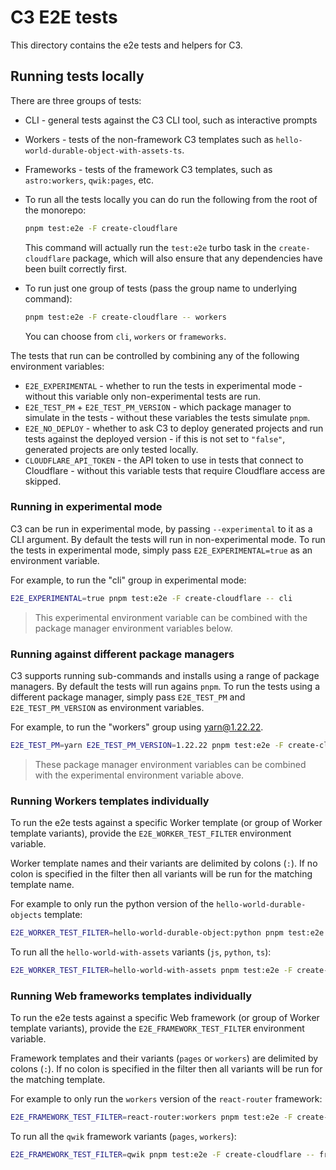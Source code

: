 # C3 E2E tests

This directory contains the e2e tests and helpers for C3.

## Running tests locally

There are three groups of tests:

- CLI - general tests against the C3 CLI tool, such as interactive prompts
- Workers - tests of the non-framework C3 templates such as `hello-world-durable-object-with-assets-ts`.
- Frameworks - tests of the framework C3 templates, such as `astro:workers`, `qwik:pages`, etc.

- To run all the tests locally you can do run the following from the root of the monorepo:

  ```bash
  pnpm test:e2e -F create-cloudflare
  ```

  This command will actually run the `test:e2e` turbo task in the `create-cloudflare` package, which will also ensure that any dependencies have been built correctly first.

- To run just one group of tests (pass the group name to underlying command):

  ```bash
  pnpm test:e2e -F create-cloudflare -- workers
  ```

  You can choose from `cli`, `workers` or `frameworks`.

The tests that run can be controlled by combining any of the following environment variables:

- `E2E_EXPERIMENTAL` - whether to run the tests in experimental mode - without this variable only non-experimental tests are run.
- `E2E_TEST_PM` + `E2E_TEST_PM_VERSION` - which package manager to simulate in the tests - without these variables the tests simulate `pnpm`.
- `E2E_NO_DEPLOY` - whether to ask C3 to deploy generated projects and run tests against the deployed version - if this is not set to `"false"`, generated projects are only tested locally.
- `CLOUDFLARE_API_TOKEN` - the API token to use in tests that connect to Cloudflare - without this variable tests that require Cloudflare access are skipped.

### Running in experimental mode

C3 can be run in experimental mode, by passing `--experimental` to it as a CLI argument. By default the tests will run in non-experimental mode.
To run the tests in experimental mode, simply pass `E2E_EXPERIMENTAL=true` as an environment variable.

For example, to run the "cli" group in experimental mode:

```bash
E2E_EXPERIMENTAL=true pnpm test:e2e -F create-cloudflare -- cli
```

> This experimental environment variable can be combined with the package manager environment variables below.

### Running against different package managers

C3 supports running sub-commands and installs using a range of package managers. By default the tests will run agains `pnpm`.
To run the tests using a different package manager, simply pass `E2E_TEST_PM` and `E2E_TEST_PM_VERSION` as environment variables.

For example, to run the "workers" group using yarn@1.22.22.

```bash
E2E_TEST_PM=yarn E2E_TEST_PM_VERSION=1.22.22 pnpm test:e2e -F create-cloudflare -- workers
```

> These package manager environment variables can be combined with the experimental environment variable above.

### Running Workers templates individually

To run the e2e tests against a specific Worker template (or group of Worker template variants), provide the `E2E_WORKER_TEST_FILTER` environment variable.

Worker template names and their variants are delimited by colons (`:`).
If no colon is specified in the filter then all variants will be run for the matching template name.

For example to only run the python version of the `hello-world-durable-objects` template:

```bash
E2E_WORKER_TEST_FILTER=hello-world-durable-object:python pnpm test:e2e -F create-cloudflare -- workers
```

To run all the `hello-world-with-assets` variants (`js`, `python`, `ts`):

```bash
E2E_WORKER_TEST_FILTER=hello-world-with-assets pnpm test:e2e -F create-cloudflare -- workers
```

### Running Web frameworks templates individually

To run the e2e tests against a specific Web framework (or group of Worker template variants), provide the `E2E_FRAMEWORK_TEST_FILTER` environment variable.

Framework templates and their variants (`pages` or `workers`) are delimited by colons (`:`).
If no colon is specified in the filter then all variants will be run for the matching template.

For example to only run the `workers` version of the `react-router` framework:

```bash
E2E_FRAMEWORK_TEST_FILTER=react-router:workers pnpm test:e2e -F create-cloudflare -- frameworks
```

To run all the `qwik` framework variants (`pages`, `workers`):

```bash
E2E_FRAMEWORK_TEST_FILTER=qwik pnpm test:e2e -F create-cloudflare -- frameworks
```
